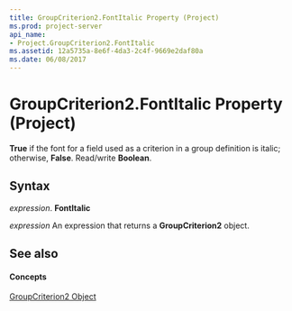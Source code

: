 ```yaml
---
title: GroupCriterion2.FontItalic Property (Project)
ms.prod: project-server
api_name:
- Project.GroupCriterion2.FontItalic
ms.assetid: 12a5735a-8e6f-4da3-2c4f-9669e2daf80a
ms.date: 06/08/2017
---
```



# GroupCriterion2.FontItalic Property (Project)

 **True** if the font for a field used as a criterion in a group definition is italic; otherwise, **False**. Read/write **Boolean**.


## Syntax

 _expression_. **FontItalic**

 _expression_ An expression that returns a **GroupCriterion2** object.


## See also


#### Concepts


[GroupCriterion2 Object](groupcriterion2-object-project.md)

